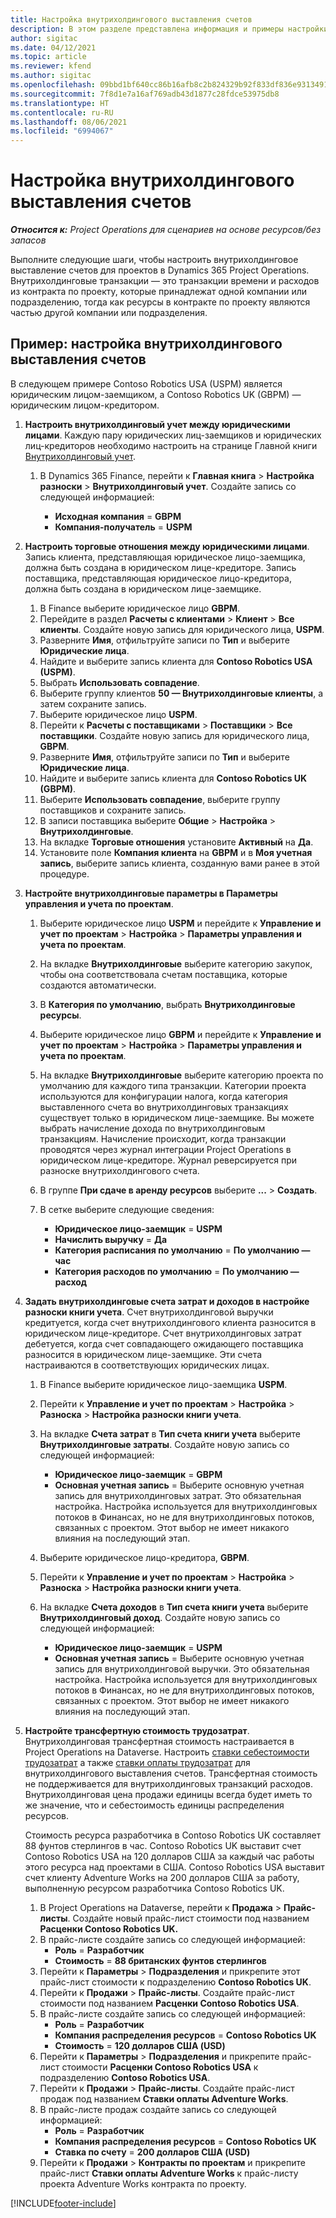 ```yaml
---
title: Настройка внутрихолдингового выставления счетов
description: В этом разделе представлена информация и примеры настройки внутрихолдингового выставления счетов для проектов.
author: sigitac
ms.date: 04/12/2021
ms.topic: article
ms.reviewer: kfend
ms.author: sigitac
ms.openlocfilehash: 09bbd1bf640cc86b16afb8c2b824329b92f833df836e9313491d57a2f1646440
ms.sourcegitcommit: 7f8d1e7a16af769adb43d1877c28fdce53975db8
ms.translationtype: HT
ms.contentlocale: ru-RU
ms.lasthandoff: 08/06/2021
ms.locfileid: "6994067"
---
```

# <a name="configure-intercompany-invoicing"></a>Настройка внутрихолдингового выставления счетов

_**Относится к:** Project Operations для сценариев на основе ресурсов/без запасов_

Выполните следующие шаги, чтобы настроить внутрихолдинговое выставление счетов для проектов в Dynamics 365 Project Operations. Внутрихолдинговые транзакции — это транзакции времени и расходов из контракта по проекту, которые принадлежат одной компании или подразделению, тогда как ресурсы в контракте по проекту являются частью другой компании или подразделения.

## <a name="example-configure-intercompany-invoicing"></a>Пример: настройка внутрихолдингового выставления счетов

В следующем примере Contoso Robotics USA (USPM) является юридическим лицом-заемщиком, а Contoso Robotics UK (GBPM) — юридическим лицом-кредитором. 

1. **Настроить внутрихолдинговый учет между юридическими лицами**. Каждую пару юридических лиц-заемщиков и юридических лиц-кредиторов необходимо настроить на странице Главной книги [Внутрихолдинговый учет](/dynamics365/finance/general-ledger/intercompany-accounting-setup).
    
    1. В Dynamics 365 Finance, перейти к **Главная книга** > **Настройка разноски** > **Внутрихолдинговый учет**. Создайте запись со следующей информацией:

        - **Исходная компания** = **GBPM**
        - **Компания-получатель** = **USPM**

2. **Настроить торговые отношения между юридическими лицами**. Запись клиента, представляющая юридическое лицо-заемщика, должна быть создана в юридическом лице-кредиторе. Запись поставщика, представляющая юридическое лицо-кредитора, должна быть создана в юридическом лице-заемщике.

     1. В Finance выберите юридическое лицо **GBPM**.
     2. Перейдите в раздел **Расчеты с клиентами** > **Клиент** > **Все клиенты**. Создайте новую запись для юридического лица, **USPM**.
     3. Разверните **Имя**, отфильтруйте записи по **Тип** и выберите **Юридические лица**. 
     4. Найдите и выберите запись клиента для **Contoso Robotics USA (USPM)**.
     5. Выбрать **Использовать совпадение**. 
     6. Выберите группу клиентов **50 — Внутрихолдинговые клиенты**, а затем сохраните запись.
     7. Выберите юридическое лицо **USPM**.
     8. Перейти к **Расчеты с поставщиками** > **Поставщики** > **Все поставщики**. Создайте новую запись для юридического лица, **GBPM**.
     9. Разверните **Имя**, отфильтруйте записи по **Тип** и выберите **Юридические лица**. 
     10. Найдите и выберите запись клиента для **Contoso Robotics UK (GBPM)**.
     11. Выберите **Использовать совпадение**, выберите группу поставщиков и сохраните запись.
     12. В записи поставщика выберите **Общие** > **Настройка** > **Внутрихолдинговые**.
     13. На вкладке **Торговые отношения** установите **Активный** на **Да**.
     14. Установите поле **Компания клиента** на **GBPM** и в **Моя учетная запись**, выберите запись клиента, созданную вами ранее в этой процедуре.

3. **Настройте внутрихолдинговые параметры в Параметры управления и учета по проектам**. 

    1. Выберите юридическое лицо **USPM** и перейдите к **Управление и учет по проектам** > **Настройка** > **Параметры управления и учета по проектам**.
    2. На вкладке **Внутрихолдинговые** выберите категорию закупок, чтобы она соответствовала счетам поставщика, которые создаются автоматически.
    3. В **Категория по умолчанию**, выбрать **Внутрихолдинговые ресурсы**.
    4. Выберите юридическое лицо **GBPM** и перейдите к **Управление и учет по проектам** > **Настройка** > **Параметры управления и учета по проектам**.
    5. На вкладке **Внутрихолдинговые** выберите категорию проекта по умолчанию для каждого типа транзакции. Категории проекта используются для конфигурации налога, когда категория выставленного счета во внутрихолдинговых транзакциях существует только в юридическом лице-заемщике. Вы можете выбрать начисление дохода по внутрихолдинговым транзакциям. Начисление происходит, когда транзакции проводятся через журнал интеграции Project Operations в юридическом лице-кредиторе. Журнал реверсируется при разноске внутрихолдингового счета.
    6. В группе **При сдаче в аренду ресурсов** выберите **...** > **Создать**. 
    7. В сетке выберите следующие сведения:

          - **Юридическое лицо-заемщик** = **USPM**
          - **Начислить выручку** = **Да**
          - **Категория расписания по умолчанию** = **По умолчанию — час**
          - **Категория расходов по умолчанию** = **По умолчанию — расход**

4. **Задать внутрихолдинговые счета затрат и доходов в настройке разноски книги учета**. Счет внутрихолдинговой выручки кредитуется, когда счет внутрихолдингового клиента разносится в юридическом лице-кредиторе. Счет внутрихолдинговых затрат дебетуется, когда счет совпадающего ожидающего поставщика разносится в юридическом лице-заемщике. Эти счета настраиваются в соответствующих юридических лицах. 
      
     1. В Finance выберите юридическое лицо-заемщика **USPM**. 
     2. Перейти к **Управление и учет по проектам** > **Настройка** > **Разноска** > **Настройка разноски книги учета**. 
     3. На вкладке **Счета затрат** в **Тип счета книги учета** выберите **Внутрихолдинговые затраты**. Создайте новую запись со следующей информацией:
      
        - **Юридическое лицо-заемщик** = **GBPM**
        - **Основная учетная запись** = Выберите основную учетная запись для внутрихолдинговых затрат. Это обязательная настройка. Настройка используется для внутрихолдинговых потоков в Финансах, но не для внутрихолдинговых потоков, связанных с проектом. Этот выбор не имеет никакого влияния на последующий этап. 
        
     4. Выберите юридическое лицо-кредитора, **GBPM**. 
     5. Перейти к **Управление и учет по проектам** > **Настройка** > **Разноска** > **Настройка разноски книги учета**. 
     6. На вкладке **Счета доходов** в **Тип счета книги учета** выберите **Внутрихолдинговый доход**. Создайте новую запись со следующей информацией:

        - **Юридическое лицо-заемщик** = **USPM**
        - **Основная учетная запись** = Выберите основную учетная запись для внутрихолдинговой выручки. Это обязательная настройка. Настройка используется для внутрихолдинговых потоков в Финансах, но не для внутрихолдинговых потоков, связанных с проектом. Этот выбор не имеет никакого влияния на последующий этап. 

5. **Настройте трансфертную стоимость трудозатрат**. Внутрихолдинговая трансфертная стоимость настраивается в Project Operations на Dataverse. Настроить [ставки себестоимости трудозатрат](../pricing-costing/set-up-labor-cost-rate.md#transfer-pricing-and-costs-for-resources-outside-of-your-division-or-legal-entity) а также [ставки оплаты трудозатрат](../pricing-costing/set-up-labor-bill-rate.md#transfer-pricing-or-set-up-bill-rates-for-resources-from-other-organizational-units-or-divisions) для внутрихолдингового выставления счетов. Трансфертная стоимость не поддерживается для внутрихолдинговых транзакций расходов. Внутрихолдинговая цена продажи единицы всегда будет иметь то же значение, что и себестоимость единицы распределения ресурсов.

      Стоимость ресурса разработчика в Contoso Robotics UK составляет 88 фунтов стерлингов в час. Contoso Robotics UK выставит счет Contoso Robotics USA на 120 долларов США за каждый час работы этого ресурса над проектами в США. Contoso Robotics USA выставит счет клиенту Adventure Works на 200 долларов США за работу, выполненную ресурсом разработчика Contoso Robotics UK.

      1. В Project Operations на Dataverse, перейти к **Продажа** > **Прайс-листы**. Создайте новый прайс-лист стоимости под названием **Расценки Contoso Robotics UK.** 
      2. В прайс-листе создайте запись со следующей информацией:
         - **Роль** = **Разработчик**
         - **Стоимость** = **88 британских фунтов стерлингов**
      3. Перейти к **Параметры** > **Подразделения** и прикрепите этот прайс-лист стоимости к подразделению **Contoso Robotics UK**.
      4. Перейти к **Продажи** > **Прайс-листы**. Создайте прайс-лист стоимости под названием **Расценки Contoso Robotics USA**. 
      5. В прайс-листе создайте запись со следующей информацией:
          - **Роль** = **Разработчик**
          - **Компания распределения ресурсов** = **Contoso Robotics UK**
          - **Стоимость** = **120 долларов США (USD)**
      6. Перейти к **Параметры** > **Подразделения** и прикрепите прайс-лист стоимости **Расценки Contoso Robotics USA** к подразделению **Contoso Robotics USA**.
      7. Перейти к **Продажи** > **Прайс-листы**. Создайте прайс-лист продаж под названием **Ставки оплаты Adventure Works**. 
      8. В прайс-листе продаж создайте запись со следующей информацией:
          - **Роль** = **Разработчик**
          - **Компания распределения ресурсов** = **Contoso Robotics UK**
          - **Ставка по счету** = **200 долларов США (USD)**
      9. Перейти к **Продажи** > **Контракты по проектам** и прикрепите прайс-лист **Ставки оплаты Adventure Works** к прайс-листу проекта Adventure Works контракта по проекту.


[!INCLUDE[footer-include](../includes/footer-banner.md)]
